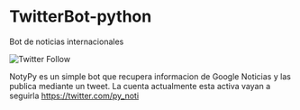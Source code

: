 # TwitterBot-python
Bot de noticias internacionales

![Twitter Follow](https://img.shields.io/twitter/follow/py_noti?label=Seguir%20%40NotyPy&style=social)

NotyPy es un simple bot que recupera informacion de Google Noticias y las publica mediante un tweet.
La cuenta actualmente esta activa vayan a seguirla https://twitter.com/py_noti
